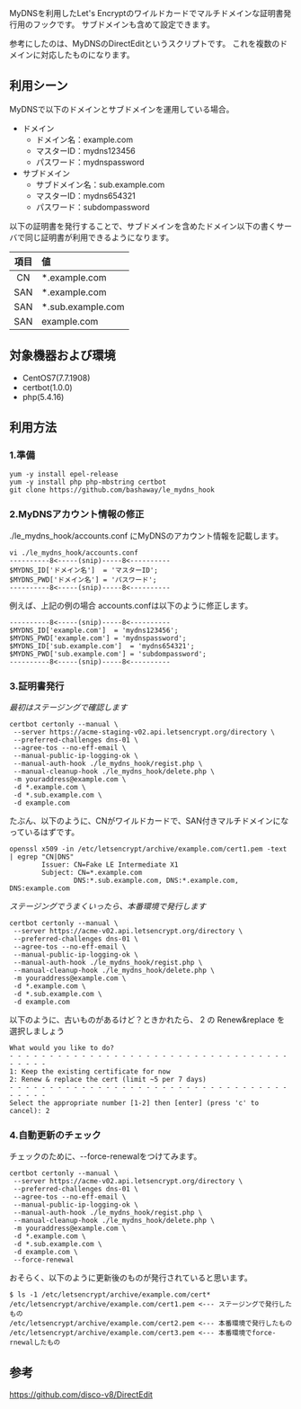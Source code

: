 MyDNSを利用したLet's Encryptのワイルドカードでマルチドメインな証明書発行用のフックです。
サブドメインも含めて設定できます。

参考にしたのは、MyDNSのDirectEditというスクリプトです。
これを複数のドメインに対応したものになります。

## 利用シーン
MyDNSで以下のドメインとサブドメインを運用している場合。

* ドメイン
	* ドメイン名：example.com
	* マスターID：mydns123456
	* パスワード：mydnspassword
* サブドメイン
	* サブドメイン名：sub.example.com
	* マスターID：mydns654321
	* パスワード：subdompassword


以下の証明書を発行することで、サブドメインを含めたドメイン以下の書くサーバで同じ証明書が利用できるようになります。

|項目|値|
|:---:|:---|
|CN |\*.example.com|
|SAN|\*.example.com|
|SAN|\*.sub.example.com|
|SAN|example.com|



## 対象機器および環境
* CentOS7(7.7.1908)
* certbot(1.0.0)
* php(5.4.16)


## 利用方法

### 1.準備
```
yum -y install epel-release
yum -y install php php-mbstring certbot
git clone https://github.com/bashaway/le_mydns_hook
```


### 2.MyDNSアカウント情報の修正

./le_mydns_hook/accounts.conf にMyDNSのアカウント情報を記載します。

```
vi ./le_mydns_hook/accounts.conf
----------8<-----(snip)-----8<----------
$MYDNS_ID['ドメイン名']  = 'マスターID';
$MYDNS_PWD['ドメイン名'] = 'パスワード';
----------8<-----(snip)-----8<----------
```

例えば、上記の例の場合 accounts.confは以下のように修正します。

```
----------8<-----(snip)-----8<----------
$MYDNS_ID['example.com']  = 'mydns123456';
$MYDNS_PWD['example.com'] = 'mydnspassword';
$MYDNS_ID['sub.example.com']  = 'mydns654321';
$MYDNS_PWD['sub.example.com'] = 'subdompassword';
----------8<-----(snip)-----8<----------
```


### 3.証明書発行


*最初はステージングで確認します*

```
certbot certonly --manual \
 --server https://acme-staging-v02.api.letsencrypt.org/directory \
 --preferred-challenges dns-01 \
 --agree-tos --no-eff-email \
 --manual-public-ip-logging-ok \
 --manual-auth-hook ./le_mydns_hook/regist.php \
 --manual-cleanup-hook ./le_mydns_hook/delete.php \
 -m youraddress@example.com \
 -d *.example.com \
 -d *.sub.example.com \
 -d example.com
```

たぶん、以下のように、CNがワイルドカードで、SAN付きマルチドメインになっているはずです。
```
openssl x509 -in /etc/letsencrypt/archive/example.com/cert1.pem -text | egrep "CN|DNS"
        Issuer: CN=Fake LE Intermediate X1
        Subject: CN=*.example.com
                DNS:*.sub.example.com, DNS:*.example.com, DNS:example.com
```


*ステージングでうまくいったら、本番環境で発行します*

```
certbot certonly --manual \
 --server https://acme-v02.api.letsencrypt.org/directory \
 --preferred-challenges dns-01 \
 --agree-tos --no-eff-email \
 --manual-public-ip-logging-ok \
 --manual-auth-hook ./le_mydns_hook/regist.php \
 --manual-cleanup-hook ./le_mydns_hook/delete.php \
 -m youraddress@example.com \
 -d *.example.com \
 -d *.sub.example.com \
 -d example.com 
```

以下のように、古いものがあるけど？ときかれたら、 2 の Renew&replace を選択しましょう
```
What would you like to do?
- - - - - - - - - - - - - - - - - - - - - - - - - - - - - - - - - - - - - - - -
1: Keep the existing certificate for now
2: Renew & replace the cert (limit ~5 per 7 days)
- - - - - - - - - - - - - - - - - - - - - - - - - - - - - - - - - - - - - - - -
Select the appropriate number [1-2] then [enter] (press 'c' to cancel): 2
```


### 4.自動更新のチェック

チェックのために、--force-renewalをつけてみます。
```
certbot certonly --manual \
 --server https://acme-v02.api.letsencrypt.org/directory \
 --preferred-challenges dns-01 \
 --agree-tos --no-eff-email \
 --manual-public-ip-logging-ok \
 --manual-auth-hook ./le_mydns_hook/regist.php \
 --manual-cleanup-hook ./le_mydns_hook/delete.php \
 -m youraddress@example.com \
 -d *.example.com \
 -d *.sub.example.com \
 -d example.com \
 --force-renewal
```

おそらく、以下のように更新後のものが発行されていると思います。
```
$ ls -1 /etc/letsencrypt/archive/example.com/cert*
/etc/letsencrypt/archive/example.com/cert1.pem <--- ステージングで発行したもの
/etc/letsencrypt/archive/example.com/cert2.pem <--- 本番環境で発行したもの
/etc/letsencrypt/archive/example.com/cert3.pem <--- 本番環境でforce-rnewalしたもの
```

## 参考
https://github.com/disco-v8/DirectEdit
